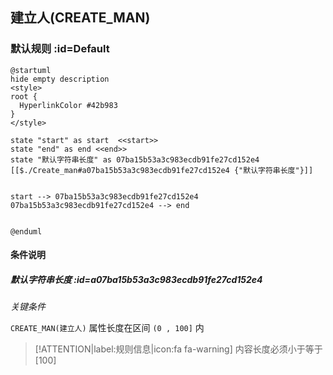 ## 建立人(CREATE_MAN) <!-- {docsify-ignore-all} -->

   

### 默认规则 :id=Default

```plantuml
@startuml
hide empty description
<style>
root {
  HyperlinkColor #42b983
}
</style>

state "start" as start  <<start>>
state "end" as end <<end>>
state "默认字符串长度" as 07ba15b53a3c983ecdb91fe27cd152e4 [[$./Create_man#a07ba15b53a3c983ecdb91fe27cd152e4 {"默认字符串长度"}]]


start --> 07ba15b53a3c983ecdb91fe27cd152e4 
07ba15b53a3c983ecdb91fe27cd152e4 --> end 


@enduml
```

#### 条件说明

##### 默认字符串长度 :id=a07ba15b53a3c983ecdb91fe27cd152e4


*关键条件*


`CREATE_MAN(建立人)` 属性长度在区间 `(0 , 100]` 内

> [!ATTENTION|label:规则信息|icon:fa fa-warning]
> 内容长度必须小于等于[100]







